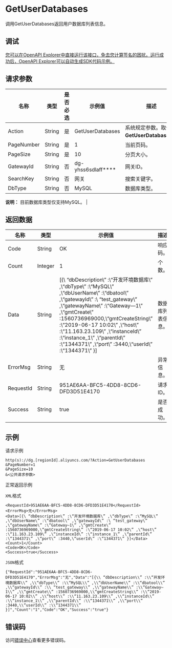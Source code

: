 # GetUserDatabases

调用GetUserDatabases返回用户数据库列表信息。

## 调试

[您可以在OpenAPI Explorer中直接运行该接口，免去您计算签名的困扰。运行成功后，OpenAPI Explorer可以自动生成SDK代码示例。](https://api.aliyun.com/#product=dg&api=GetUserDatabases&type=RPC&version=2019-03-27)

## 请求参数

|名称|类型|是否必选|示例值|描述|
|--|--|----|---|--|
|Action|String|是|GetUserDatabases|系统规定参数。取值：**GetUserDatabases**。 |
|PageNumber|String|是|1|当前页码。 |
|PageSize|String|是|10|分页大小。 |
|GatewayId|String|否|dg-yhss6sdlaff\*\*\*\*|网关ID。 |
|SearchKey|String|否|网关|搜索关键字。 |
|DbType|String|否|MySQL|数据库类型。

 **说明：** 目前数据库类型仅支持MySQL。 |

## 返回数据

|名称|类型|示例值|描述|
|--|--|---|--|
|Code|String|OK|响应码。 |
|Count|Integer|1|个数。 |
|Data|String|\[\{\\ “dbDescription\\” :\\“开发环境数据库\\” ,\\“dbType\\” :\\“MySQL\\” ,\\“dbUserName\\” :\\“dbatool\\” ,\\“gatewayId\\” :\\ “test\_gateway\\” ,\\“gatewayName\\” :\\“Gateway—1\\” ,\\“gmtCreate\\” :1560736969000,\\“gmtCreateString\\” :\\“2019-06-17 10:02\\” ,\\“host\\” :\\“11.163.23.109\\” ,\\“instanceId\\” :\\“instance\_1\\” ,\\“parentId\\” :\\“1344371\\” ,\\“port\\” :3440,\\“userId\\” :\\“1344371\\” \}\]|数据库列表信息。 |
|ErrorMsg|String|无|异常信息。 |
|RequestId|String|951AE6AA-BFC5-4DD8-8CD6-DFD3D51E4170|请求ID。 |
|Success|String|true|是否成功。 |

## 示例

请求示例

```
http(s)://dg.[regionId].aliyuncs.com/?Action=GetUserDatabases
&PageNumber=1
&PageSize=10
&<公共请求参数>
```

正常返回示例

`XML`格式

```
<RequestId>951AE6AA-BFC5-4DD8-8CD6-DFD3D51E4170</RequestId>
<ErrorMsg>无</ErrorMsg>
<Data>[{\ “dbDescription\” :\“开发环境数据库\” ,\“dbType\” :\“MySQL\” ,\“dbUserName\” :\“dbatool\” ,\“gatewayId\” :\ “test_gateway\” ,\“gatewayName\” :\“Gateway—1\” ,\“gmtCreate\” :1560736969000,\“gmtCreateString\” :\“2019-06-17 10:02\” ,\“host\” :\“11.163.23.109\” ,\“instanceId\” :\“instance_1\” ,\“parentId\” :\“1344371\” ,\“port\” :3440,\“userId\” :\“1344371\” }]</Data>
<Count>1</Count>
<Code>OK</Code>
<Success>true</Success>
```

`JSON`格式

```
{"RequestId":"951AE6AA-BFC5-4DD8-8CD6-DFD3D51E4170","ErrorMsg":"无","Data":"[{\\ “dbDescription\\” :\\“开发环境数据库\\” ,\\“dbType\\” :\\“MySQL\\” ,\\“dbUserName\\” :\\“dbatool\\” ,\\“gatewayId\\” :\\ “test_gateway\\” ,\\“gatewayName\\” :\\“Gateway—1\\” ,\\“gmtCreate\\” :1560736969000,\\“gmtCreateString\\” :\\“2019-06-17 10:02\\” ,\\“host\\” :\\“11.163.23.109\\” ,\\“instanceId\\” :\\“instance_1\\” ,\\“parentId\\” :\\“1344371\\” ,\\“port\\” :3440,\\“userId\\” :\\“1344371\\” }]","Count":"1","Code":"OK","Success":"true"}
```

## 错误码

访问[错误中心](https://error-center.aliyun.com/status/product/dg)查看更多错误码。

